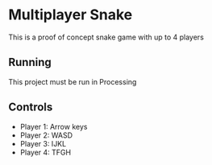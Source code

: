 # Multiplayer Snake
This is a proof of concept snake game with up to 4 players

## Running
This project must be run in Processing

## Controls
- Player 1: Arrow keys
- Player 2: WASD
- Player 3: IJKL
- Player 4: TFGH
